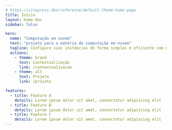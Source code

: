 ```yaml
---
# https://vitepress.dev/reference/default-theme-home-page
title: Início
layout: home-doc
sidebar: false

hero:
  name: "Computação em nuvem"
  text: "projeto para a matéria de computação em nuvem"
  tagline: Configure suas instâncias de forma simples e eficiente com o nosso guia completo de logs e monitoramento na nuvem.
  actions:
    - theme: brand
      text: Contextualização
      link: /contextualizacao
    - theme: alt
      text: Projeto
      link: /projeto

features:
  - title: Feature A
    details: Lorem ipsum dolor sit amet, consectetur adipiscing elit
  - title: Feature B
    details: Lorem ipsum dolor sit amet, consectetur adipiscing elit
  - title: Feature C
    details: Lorem ipsum dolor sit amet, consectetur adipiscing elit
---
```


